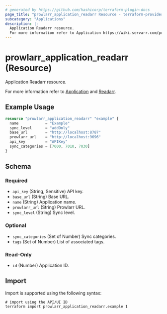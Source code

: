 ```yaml
---
# generated by https://github.com/hashicorp/terraform-plugin-docs
page_title: "prowlarr_application_readarr Resource - terraform-provider-prowlarr"
subcategory: "Applications"
description: |-
  Application Readarr resource.
  For more information refer to Application https://wiki.servarr.com/prowlarr/settings#applications and Readarr https://wiki.servarr.com/prowlarr/supported#readarr.
---
```


# prowlarr_application_readarr (Resource)

<!-- subcategory:Applications -->Application Readarr resource.
For more information refer to [Application](https://wiki.servarr.com/prowlarr/settings#applications) and [Readarr](https://wiki.servarr.com/prowlarr/supported#readarr).

## Example Usage

```terraform
resource "prowlarr_application_readarr" "example" {
  name            = "Example"
  sync_level      = "addOnly"
  base_url        = "http://localhost:8787"
  prowlarr_url    = "http://localhost:9696"
  api_key         = "APIKey"
  sync_categories = [7000, 7010, 7030]
}
```

<!-- schema generated by tfplugindocs -->
## Schema

### Required

- `api_key` (String, Sensitive) API key.
- `base_url` (String) Base URL.
- `name` (String) Application name.
- `prowlarr_url` (String) Prowlarr URL.
- `sync_level` (String) Sync level.

### Optional

- `sync_categories` (Set of Number) Sync categories.
- `tags` (Set of Number) List of associated tags.

### Read-Only

- `id` (Number) Application ID.

## Import

Import is supported using the following syntax:

```shell
# import using the API/UI ID
terraform import prowlarr_application_readarr.example 1
```
